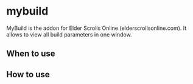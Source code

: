 # mybuild
MyBuild is the addon for Elder Scrolls Online (elderscrollsonline.com). It allows to view all build parameters in one window.

## When to use

## How to use
